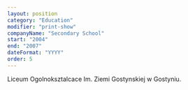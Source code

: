 ```yaml
---
layout: position
category: "Education"
modifier: "print-show"
companyName: "Secondary School"
start: "2004"
end: "2007"
dateFormat: "YYYY"
order: 5
---
```

Liceum Ogolnoksztalcace Im. Ziemi Gostynskiej w Gostyniu.


